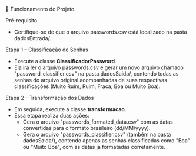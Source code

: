 📝 Funcionamento do Projeto

Pré-requisito
* Certifique-se de que o arquivo passwords.csv está localizado na pasta dadosEntrada/.

Etapa 1 – Classificação de Senhas
* Execute a classe **ClassificadorPassword**.
* Ela irá ler o arquivo passwords.csv e gerar um novo arquivo chamado "password_classifier.csv" na pasta dadosSaida/, contendo todas as senhas do arquivo original acompanhadas de suas respectivas classificações (Muito Ruim, Ruim, Fraca, Boa ou Muito Boa).

Etapa 2 – Transformação dos Dados
* Em seguida, execute a classe **transformacao**.
* Essa etapa realiza duas ações:
  * Gera o arquivo "passwords_formated_data.csv" com as datas convertidas para o formato brasileiro (dd/MM/yyyy).
  * Gera o arquivo "passwords_classifier.csv" (também na pasta dadosSaida/), contendo apenas as senhas classificadas como "Boa" ou "Muito Boa", com as datas já formatadas corretamente.
